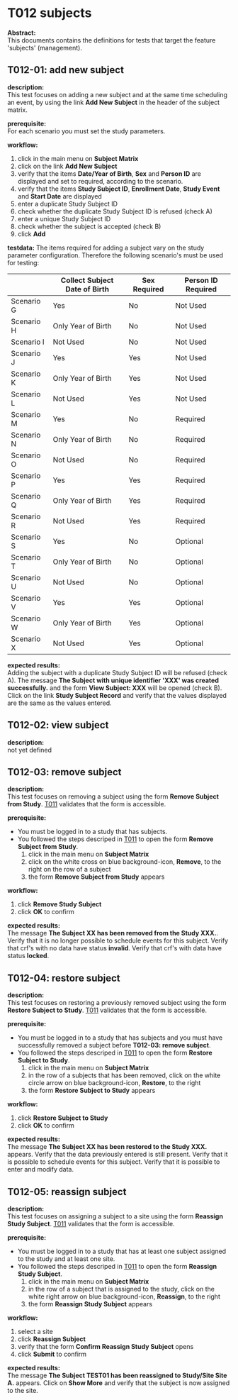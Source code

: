 # T012 subjects
**Abstract:**  
This documents contains the definitions for tests that target the feature 'subjects' (management).

## T012-01: add new subject 
**description:**  
This test focuses on adding a new subject and at the same time scheduling an event, by using the link **Add New Subject** in the header of the subject matrix. 
   
**prerequisite:**  
For each scenario you must set the study parameters.

**workflow:**  
1. click in the main menu on **Subject Matrix**
1. click on the link **Add New Subject**
1. verify that the items **Date/Year of Birth**, **Sex** and **Person ID** are displayed and set to required, according to the scenario.
1. verify that the items **Study Subject ID**, **Enrollment Date**, **Study Event** and **Start Date** are displayed
1. enter a duplicate Study Subject ID
1. check whether the duplicate Study Subject ID is refused (check A)
1. enter a unique Study Subject ID
1. check whether the subject is accepted (check B)
1. click **Add**

**testdata:**
The items required for adding a subject vary on the study parameter configuration. Therefore the following scenario's must be used for testing:

|            | Collect Subject Date of Birth | Sex Required | Person ID Required |  
|----------- | ----------------------------- | ------------ | ------------------ |  
| Scenario G |     Yes                       |      No      |      Not Used      |   
| Scenario H |     Only Year of Birth        |      No      |      Not Used      |   
| Scenario I |     Not Used                  |      No      |      Not Used      |   
| Scenario J |     Yes                       |      Yes     |      Not Used      |   
| Scenario K |     Only Year of Birth        |      Yes     |      Not Used      |   
| Scenario L |     Not Used                  |      Yes     |      Not Used      | 
| Scenario M |     Yes                       |      No      |      Required      |   
| Scenario N |     Only Year of Birth        |      No      |      Required      |   
| Scenario O |     Not Used                  |      No      |      Required      |   
| Scenario P |     Yes                       |      Yes     |      Required      |   
| Scenario Q |     Only Year of Birth        |      Yes     |      Required      |   
| Scenario R |     Not Used                  |      Yes     |      Required      |   
| Scenario S |     Yes                       |      No      |      Optional      |   
| Scenario T |     Only Year of Birth        |      No      |      Optional      |   
| Scenario U |     Not Used                  |      No      |      Optional      |   
| Scenario V |     Yes                       |      Yes     |      Optional      |   
| Scenario W |     Only Year of Birth        |      Yes     |      Optional      |   
| Scenario X |     Not Used                  |      Yes     |      Optional      |

**expected results:**  
Adding the subject with a duplicate Study Subject ID will be refused (check A). The message **The Subject with unique identifier 'XXX' was created successfully.** and the form **View Subject: XXX** will be opened (check B).
Click on the link **Study Subject Record** and verify that the values displayed are the same as the values entered. 

## T012-02: view subject
**description:**  
not yet defined

## T012-03: remove subject
**description:**  
This test focuses on removing a subject using the form **Remove Subject from Study**. [T011](t011.md) validates that the form is accessible.

**prerequisite:**  
* You must be logged in to a study that has subjects.
* You followed the steps descriped in [T011](t011.md) to open the form **Remove Subject from Study**. 
    1. click in the main menu on **Subject Matrix**
    1. click on the white cross on blue background-icon, **Remove**, to the right on the row of a subject
    1. the form **Remove Subject from Study** appears

**workflow:** 
1. click **Remove Study Subject**
1. click **OK** to confirm

**expected results:**   
The message **The Subject XX has been removed from the Study XXX.**. 
Verify that it is no longer possible to schedule events for this subject.
Verify that crf's with no data have status **invalid**.
Verify that crf's with data have status **locked**.

## T012-04: restore subject
**description:**  
This test focuses on restoring a previously removed subject using the form **Restore Subject to Study**. [T011](t011.md) validates that the form is accessible.

**prerequisite:**  
* You must be logged in to a study that has subjects and you must have successfully removed a subject before **T012-03: remove subject**.
* You followed the steps descriped in [T011](t011.md) to open the form **Restore Subject to Study**.
    1. click in the main menu on **Subject Matrix**
    1. in the row of a subjects that has been removed, click on the white circle arrow on blue background-icon, **Restore**, to the right
    1. the form **Restore Subject to Study** appears

**workflow:**  
1. click **Restore Subject to Study**
1. click **OK** to confirm

**expected results:**   
The message **The Subject XX has been restored to the Study XXX.** appears. 
Verify that the data previously entered is still present.
Verify that it is possible to schedule events for this subject.
Verify that it is possible to enter and modify data.

## T012-05: reassign subject
**description:**  
This test focuses on assigning a subject to a site using the form **Reassign Study Subject**. [T011](t011.md) validates that the form is accessible.

**prerequisite:**  
* You must be logged in to a study that has at least one subject assigned to the study and at least one site.
* You followed the steps descriped in [T011](t011.md) to open the form **Reassign Study Subject**.  
    1. click in the main menu on **Subject Matrix**
    1. in the row of a subject that is assigned to the study, click on the white right arrow on blue background-icon, **Reassign**, to the right
    1. the form **Reassign Study Subject** appears

**workflow:**  
1. select a site
1. click **Reassign Subject**
1. verify that the form **Confirm Reassign Study Subject** opens
1. click **Submit** to confirm

**expected results:**   
The message **The Subject TEST01 has been reassigned to Study/Site Site A.** appears.
Click on **Show More** and verify that the subject is now assigned to the site.

